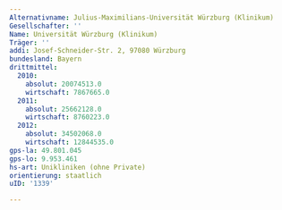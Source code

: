 ```yaml
---
Alternativname: Julius-Maximilians-Universität Würzburg (Klinikum)
Gesellschafter: ''
Name: Universität Würzburg (Klinikum)
Träger: ''
addi: Josef-Schneider-Str. 2, 97080 Würzburg
bundesland: Bayern
drittmittel:
  2010:
    absolut: 20074513.0
    wirtschaft: 7867665.0
  2011:
    absolut: 25662128.0
    wirtschaft: 8760223.0
  2012:
    absolut: 34502068.0
    wirtschaft: 12844535.0
gps-la: 49.801.045
gps-lo: 9.953.461
hs-art: Unikliniken (ohne Private)
orientierung: staatlich
uID: '1339'

---
```


